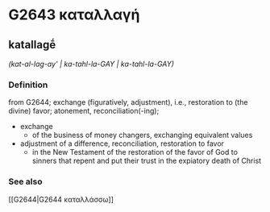 # G2643 καταλλαγή

## katallagḗ

_(kat-al-lag-ay' | ka-tahl-la-GAY | ka-tahl-la-GAY)_

### Definition

from G2644; exchange (figuratively, adjustment), i.e., restoration to (the divine) favor; atonement, reconciliation(-ing); 

- exchange
  - of the business of money changers, exchanging equivalent values
- adjustment of a difference, reconciliation, restoration to favor
  - in the New Testament of the restoration of the favor of God to sinners that repent and put their trust in the expiatory death of Christ

### See also

[[G2644|G2644 καταλλάσσω]]
